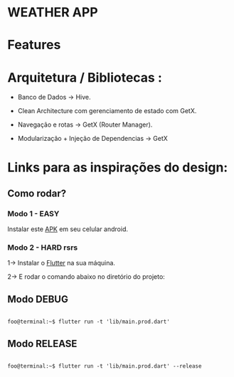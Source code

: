 # WEATHER APP

# Features

# Arquitetura / Bibliotecas :

   - Banco de Dados -> Hive.

   - Clean Architecture com gerenciamento de estado com GetX.

   - Navegação e rotas -> GetX (Router Manager).

   - Modularização + Injeção de Dependencias -> GetX 


# Links para as inspirações do design:

   

## Como rodar?
### Modo 1 - EASY

Instalar este <a href="https://github.com/vitoriassia/pokedex-em-flutter/blob/master/assets/app/app.apk">APK</a>  em seu celular android.

### Modo 2 - HARD rsrs 
 1-> Instalar o <a href="https://flutter.dev/docs/get-started/install">Flutter</a> na sua máquina.

 2-> E rodar o comando abaixo no diretório do projeto:
 
 ## Modo DEBUG
 ```console

foo@terminal:~$ flutter run -t 'lib/main.prod.dart'

```
## Modo RELEASE
```console

foo@terminal:~$ flutter run -t 'lib/main.prod.dart' --release

```

    

